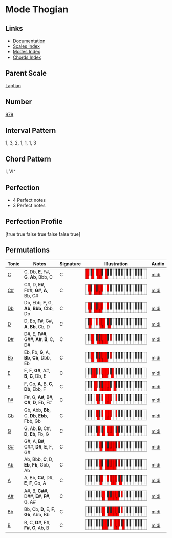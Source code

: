 # Mode Thogian

## Links

- [Documentation](README.md)
- [Scales Index](Scales.md)
- [Modes Index](Modes.md)
- [Chords Index](Chords.md)

## Parent Scale

[Laptian](ScaleLaptian.md)

## Number

[979](https://ianring.com/musictheory/scales/979)

## Interval Pattern

1, 3, 2, 1, 1, 1, 3

## Chord Pattern

I, VI⁺

## Perfection

- 4 Perfect notes
- 3 Perfect notes

## Perfection Profile

[true true false true false false true]

## Permutations

| Tonic | Notes | Signature | Illustration | Audio |
|-------|-------|-----------|--------------|-------|
| [C](ModeCNaturalThogian.md) | C, Db, **E**, F#, **G**, **Ab**, Bbb, C | C | ![CNaturalThogian](ModeCNaturalThogian.png) | [midi](https://github.com/edipermadi/music/blob/main/docs/ModeCNaturalThogian.mid?raw=true) |
| [C#](ModeCSharpThogian.md) | C#, D, **E#**, F##, **G#**, **A**, Bb, C# | C | ![CSharpThogian](ModeCSharpThogian.png) | [midi](https://github.com/edipermadi/music/blob/main/docs/ModeCSharpThogian.mid?raw=true) |
| [Db](ModeDFlatThogian.md) | Db, Ebb, **F**, G, **Ab**, **Bbb**, Cbb, Db | C | ![DFlatThogian](ModeDFlatThogian.png) | [midi](https://github.com/edipermadi/music/blob/main/docs/ModeDFlatThogian.mid?raw=true) |
| [D](ModeDNaturalThogian.md) | D, Eb, **F#**, G#, **A**, **Bb**, Cb, D | C | ![DNaturalThogian](ModeDNaturalThogian.png) | [midi](https://github.com/edipermadi/music/blob/main/docs/ModeDNaturalThogian.mid?raw=true) |
| [D#](ModeDSharpThogian.md) | D#, E, **F##**, G##, **A#**, **B**, C, D# | C | ![DSharpThogian](ModeDSharpThogian.png) | [midi](https://github.com/edipermadi/music/blob/main/docs/ModeDSharpThogian.mid?raw=true) |
| [Eb](ModeEFlatThogian.md) | Eb, Fb, **G**, A, **Bb**, **Cb**, Dbb, Eb | C | ![EFlatThogian](ModeEFlatThogian.png) | [midi](https://github.com/edipermadi/music/blob/main/docs/ModeEFlatThogian.mid?raw=true) |
| [E](ModeENaturalThogian.md) | E, F, **G#**, A#, **B**, **C**, Db, E | C | ![ENaturalThogian](ModeENaturalThogian.png) | [midi](https://github.com/edipermadi/music/blob/main/docs/ModeENaturalThogian.mid?raw=true) |
| [F](ModeFNaturalThogian.md) | F, Gb, **A**, B, **C**, **Db**, Ebb, F | C | ![FNaturalThogian](ModeFNaturalThogian.png) | [midi](https://github.com/edipermadi/music/blob/main/docs/ModeFNaturalThogian.mid?raw=true) |
| [F#](ModeFSharpThogian.md) | F#, G, **A#**, B#, **C#**, **D**, Eb, F# | C | ![FSharpThogian](ModeFSharpThogian.png) | [midi](https://github.com/edipermadi/music/blob/main/docs/ModeFSharpThogian.mid?raw=true) |
| [Gb](ModeGFlatThogian.md) | Gb, Abb, **Bb**, C, **Db**, **Ebb**, Fbb, Gb | C | ![GFlatThogian](ModeGFlatThogian.png) | [midi](https://github.com/edipermadi/music/blob/main/docs/ModeGFlatThogian.mid?raw=true) |
| [G](ModeGNaturalThogian.md) | G, Ab, **B**, C#, **D**, **Eb**, Fb, G | C | ![GNaturalThogian](ModeGNaturalThogian.png) | [midi](https://github.com/edipermadi/music/blob/main/docs/ModeGNaturalThogian.mid?raw=true) |
| [G#](ModeGSharpThogian.md) | G#, A, **B#**, C##, **D#**, **E**, F, G# | C | ![GSharpThogian](ModeGSharpThogian.png) | [midi](https://github.com/edipermadi/music/blob/main/docs/ModeGSharpThogian.mid?raw=true) |
| [Ab](ModeAFlatThogian.md) | Ab, Bbb, **C**, D, **Eb**, **Fb**, Gbb, Ab | C | ![AFlatThogian](ModeAFlatThogian.png) | [midi](https://github.com/edipermadi/music/blob/main/docs/ModeAFlatThogian.mid?raw=true) |
| [A](ModeANaturalThogian.md) | A, Bb, **C#**, D#, **E**, **F**, Gb, A | C | ![ANaturalThogian](ModeANaturalThogian.png) | [midi](https://github.com/edipermadi/music/blob/main/docs/ModeANaturalThogian.mid?raw=true) |
| [A#](ModeASharpThogian.md) | A#, B, **C##**, D##, **E#**, **F#**, G, A# | C | ![ASharpThogian](ModeASharpThogian.png) | [midi](https://github.com/edipermadi/music/blob/main/docs/ModeASharpThogian.mid?raw=true) |
| [Bb](ModeBFlatThogian.md) | Bb, Cb, **D**, E, **F**, **Gb**, Abb, Bb | C | ![BFlatThogian](ModeBFlatThogian.png) | [midi](https://github.com/edipermadi/music/blob/main/docs/ModeBFlatThogian.mid?raw=true) |
| [B](ModeBNaturalThogian.md) | B, C, **D#**, E#, **F#**, **G**, Ab, B | C | ![BNaturalThogian](ModeBNaturalThogian.png) | [midi](https://github.com/edipermadi/music/blob/main/docs/ModeBNaturalThogian.mid?raw=true) |
